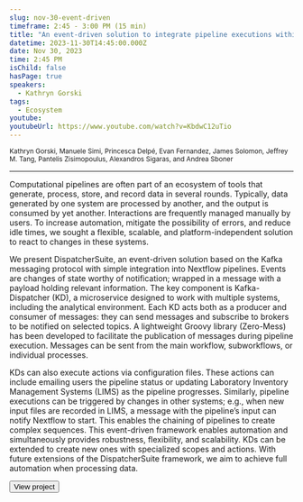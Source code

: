 ```yaml
---
slug: nov-30-event-driven
timeframe: 2:45 - 3:00 PM (15 min)
title: "An event-driven solution to integrate pipeline executions within complex informatics infrastructures"
datetime: 2023-11-30T14:45:00.000Z
date: Nov 30, 2023
time: 2:45 PM
isChild: false
hasPage: true
speakers:
  - Kathryn Gorski
tags:
  - Ecosystem
youtube:
youtubeUrl: https://www.youtube.com/watch?v=KbdwC12uTio
---
```

<div className="mb-4">
  <small className="typo-small">
    Kathryn Gorski, Manuele Simi, Princesca Delpé, Evan Fernandez, James Solomon, Jeffrey M. Tang, Pantelis Zisimopoulus, Alexandros Sigaras, and Andrea Sboner
  </small>
</div>

<hr className="border-t border-gray-50 mb-4 opacity-20" />

Computational pipelines are often part of an ecosystem of tools that generate, process, store, and record data in several rounds. Typically, data generated by one system are processed by another, and the output is consumed by yet another. Interactions are frequently managed manually by users. To increase automation, mitigate the possibility of errors, and reduce idle times, we sought a flexible, scalable, and platform-independent solution to react to changes in these systems.

We present DispatcherSuite, an event-driven solution based on the Kafka messaging protocol with simple integration into Nextflow pipelines. Events are changes of state worthy of notification; wrapped in a message with a payload holding relevant information. The key component is Kafka-Dispatcher (KD), a microservice designed to work with multiple systems, including the analytical environment. Each KD acts both as a producer and consumer of messages: they can send messages and subscribe to brokers to be notified on selected topics. A lightweight Groovy library (Zero-Mess) has been developed to facilitate the publication of messages during pipeline execution. Messages can be sent from the main workflow, subworkflows, or individual processes.

KDs can also execute actions via configuration files. These actions can include emailing users the pipeline status or updating Laboratory Inventory Management Systems (LIMS) as the pipeline progresses. Similarly, pipeline executions can be triggered by changes in other systems; e.g., when new input files are recorded in LIMS, a message with the pipeline’s input can notify Nextflow to start. This enables the chaining of pipelines to create complex sequences. This event-driven framework enables automation and simultaneously provides robustness, flexibility, and scalability. KDs can be extended to create new ones with specialized scopes and actions. With future extensions of the DispatcherSuite framework, we aim to achieve full automation when processing data.

<div>
  <Button to="https://eipm.weill.cornell.edu" variant="secondary" size="md" arrow>
    View project
  </Button>
</div>
